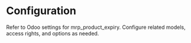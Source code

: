 # Configuration

Refer to Odoo settings for mrp_product_expiry. Configure related models, access rights, and options as needed.
